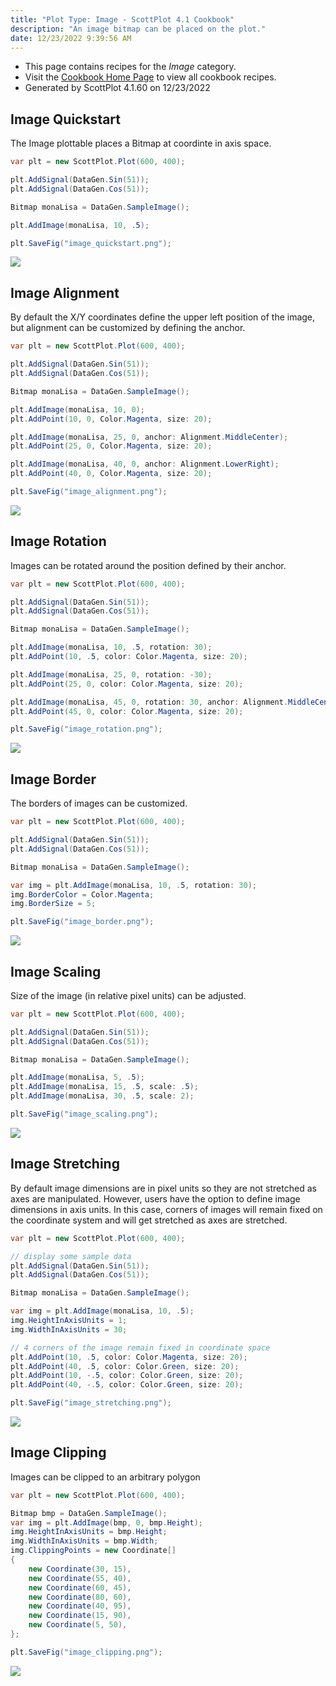 ```yaml
---
title: "Plot Type: Image - ScottPlot 4.1 Cookbook"
description: "An image bitmap can be placed on the plot."
date: 12/23/2022 9:39:56 AM
---
```


* This page contains recipes for the _Image_ category.
* Visit the [Cookbook Home Page](../../) to view all cookbook recipes.
* Generated by ScottPlot 4.1.60 on 12/23/2022
## Image Quickstart

The Image plottable places a Bitmap at coordinte in axis space.

```cs
var plt = new ScottPlot.Plot(600, 400);

plt.AddSignal(DataGen.Sin(51));
plt.AddSignal(DataGen.Cos(51));

Bitmap monaLisa = DataGen.SampleImage();

plt.AddImage(monaLisa, 10, .5);

plt.SaveFig("image_quickstart.png");
```

<img src='../../images/image_quickstart.png' class='d-block mx-auto my-5' />


## Image Alignment

By default the X/Y coordinates define the upper left position of the image, but alignment can be customized by defining the anchor.

```cs
var plt = new ScottPlot.Plot(600, 400);

plt.AddSignal(DataGen.Sin(51));
plt.AddSignal(DataGen.Cos(51));

Bitmap monaLisa = DataGen.SampleImage();

plt.AddImage(monaLisa, 10, 0);
plt.AddPoint(10, 0, Color.Magenta, size: 20);

plt.AddImage(monaLisa, 25, 0, anchor: Alignment.MiddleCenter);
plt.AddPoint(25, 0, Color.Magenta, size: 20);

plt.AddImage(monaLisa, 40, 0, anchor: Alignment.LowerRight);
plt.AddPoint(40, 0, Color.Magenta, size: 20);

plt.SaveFig("image_alignment.png");
```

<img src='../../images/image_alignment.png' class='d-block mx-auto my-5' />


## Image Rotation

Images can be rotated around the position defined by their anchor.

```cs
var plt = new ScottPlot.Plot(600, 400);

plt.AddSignal(DataGen.Sin(51));
plt.AddSignal(DataGen.Cos(51));

Bitmap monaLisa = DataGen.SampleImage();

plt.AddImage(monaLisa, 10, .5, rotation: 30);
plt.AddPoint(10, .5, color: Color.Magenta, size: 20);

plt.AddImage(monaLisa, 25, 0, rotation: -30);
plt.AddPoint(25, 0, color: Color.Magenta, size: 20);

plt.AddImage(monaLisa, 45, 0, rotation: 30, anchor: Alignment.MiddleCenter);
plt.AddPoint(45, 0, color: Color.Magenta, size: 20);

plt.SaveFig("image_rotation.png");
```

<img src='../../images/image_rotation.png' class='d-block mx-auto my-5' />


## Image Border

The borders of images can be customized.

```cs
var plt = new ScottPlot.Plot(600, 400);

plt.AddSignal(DataGen.Sin(51));
plt.AddSignal(DataGen.Cos(51));

Bitmap monaLisa = DataGen.SampleImage();

var img = plt.AddImage(monaLisa, 10, .5, rotation: 30);
img.BorderColor = Color.Magenta;
img.BorderSize = 5;

plt.SaveFig("image_border.png");
```

<img src='../../images/image_border.png' class='d-block mx-auto my-5' />


## Image Scaling

Size of the image (in relative pixel units) can be adjusted.

```cs
var plt = new ScottPlot.Plot(600, 400);

plt.AddSignal(DataGen.Sin(51));
plt.AddSignal(DataGen.Cos(51));

Bitmap monaLisa = DataGen.SampleImage();

plt.AddImage(monaLisa, 5, .5);
plt.AddImage(monaLisa, 15, .5, scale: .5);
plt.AddImage(monaLisa, 30, .5, scale: 2);

plt.SaveFig("image_scaling.png");
```

<img src='../../images/image_scaling.png' class='d-block mx-auto my-5' />


## Image Stretching

By default image dimensions are in pixel units so they are not stretched as axes are manipulated. However, users have the option to define image dimensions in axis units. In this case, corners of images will remain fixed on the coordinate system and will get stretched as axes are stretched.

```cs
var plt = new ScottPlot.Plot(600, 400);

// display some sample data
plt.AddSignal(DataGen.Sin(51));
plt.AddSignal(DataGen.Cos(51));

Bitmap monaLisa = DataGen.SampleImage();

var img = plt.AddImage(monaLisa, 10, .5);
img.HeightInAxisUnits = 1;
img.WidthInAxisUnits = 30;

// 4 corners of the image remain fixed in coordinate space
plt.AddPoint(10, .5, color: Color.Magenta, size: 20);
plt.AddPoint(40, .5, color: Color.Green, size: 20);
plt.AddPoint(10, -.5, color: Color.Green, size: 20);
plt.AddPoint(40, -.5, color: Color.Green, size: 20);

plt.SaveFig("image_stretching.png");
```

<img src='../../images/image_stretching.png' class='d-block mx-auto my-5' />


## Image Clipping

Images can be clipped to an arbitrary polygon

```cs
var plt = new ScottPlot.Plot(600, 400);

Bitmap bmp = DataGen.SampleImage();
var img = plt.AddImage(bmp, 0, bmp.Height);
img.HeightInAxisUnits = bmp.Height;
img.WidthInAxisUnits = bmp.Width;
img.ClippingPoints = new Coordinate[]
{
    new Coordinate(30, 15),
    new Coordinate(55, 40),
    new Coordinate(60, 45),
    new Coordinate(80, 60),
    new Coordinate(40, 95),
    new Coordinate(15, 90),
    new Coordinate(5, 50),
};

plt.SaveFig("image_clipping.png");
```

<img src='../../images/image_clipping.png' class='d-block mx-auto my-5' />




